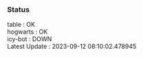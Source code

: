 ### Status


table : OK  
hogwarts : OK  
icy-bot : DOWN  
Latest Update : 2023-09-12 08:10:02.478945
